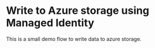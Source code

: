 # Write to Azure storage using Managed Identity

This is a small demo flow to write data to azure storage.